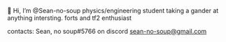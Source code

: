 👋 Hi, I’m @Sean-no-soup
physics/engineering student taking a gander at anything intersting. forts and tf2 enthusiast

contacts: 
Sean, no soup#5766 on discord
sean-no-soup@gmail.com

